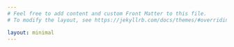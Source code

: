 ```yaml
---
# Feel free to add content and custom Front Matter to this file.
# To modify the layout, see https://jekyllrb.com/docs/themes/#overriding-theme-defaults

layout: minimal
---
```

